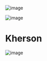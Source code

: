 ![image](https://user-images.githubusercontent.com/34960418/161939119-e234de4f-c73c-445f-b4da-292464c7f1e9.png)

![image](https://user-images.githubusercontent.com/34960418/161936940-aab9dc40-18e8-4f97-87f8-209256da1532.png)


# Kherson

![image](https://user-images.githubusercontent.com/34960418/161937052-dc54a670-e0a7-440e-9335-a20b58964279.png)


